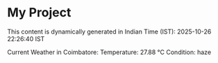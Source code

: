 # My Project

This content is dynamically generated in Indian Time (IST): 2025-10-26 22:26:40 IST


Current Weather in Coimbatore:
Temperature: 27.88 °C
Condition: haze
